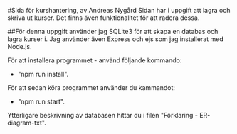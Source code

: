 #Sida för kurshantering, av Andreas Nygård
Sidan har i uppgift att lagra och skriva ut kurser.
Det finns även funktionalitet för att radera dessa.

##För denna uppgift använder jag SQLite3 för att skapa en databas och lagra kurser i.
Jag använder även Express och ejs som jag installerat med Node.js.

För att installera programmet - använd följande kommando:

- "npm run install".

För att sedan köra programmet använder du kammandot:

- "npm run start".

Ytterligare beskrivning av databasen hittar du i filen "Förklaring - ER-diagram-txt".
